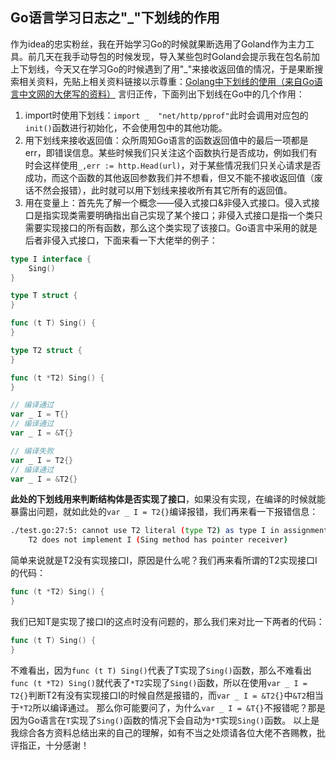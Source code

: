 ## Go语言学习日志之"_"下划线的作用
作为idea的忠实粉丝，我在开始学习Go的时候就果断选用了Goland作为主力工具。前几天在我手动导包的时候发现，导入某些包时Goland会提示我在包名前加上下划线，今天又在学习Go的时候遇到了用"_"来接收返回值的情况，于是果断搜索相关资料，先贴上相关资料链接以示尊重：[Golang中下划线的使用（来自Go语言中文网的大佬写的资料）](https://studygolang.com/articles/17479?fr=sidebar)
言归正传，下面列出下划线在Go中的几个作用：

 1. import时使用下划线：`import _  "net/http/pprof"`此时会调用对应包的`init()`函数进行初始化，不会使用包中的其他功能。
 2. 用下划线来接收返回值：众所周知Go语言的函数返回值中的最后一项都是err，即错误信息。某些时候我们只关注这个函数执行是否成功，例如我们有时会这样使用`_,err := http.Head(url)`，对于某些情况我们只关心请求是否成功，而这个函数的其他返回参数我们并不想看，但又不能不接收返回值（废话不然会报错），此时就可以用下划线来接收所有其它所有的返回值。
 3. 用在变量上：首先先了解一个概念——侵入式接口&非侵入式接口。侵入式接口是指实现类需要明确指出自己实现了某个接口；非侵入式接口是指一个类只需要实现接口的所有函数，那么这个类实现了该接口。Go语言中采用的就是后者非侵入式接口，下面来看一下大佬举的例子：


```go
type I interface {
    Sing()
}

type T struct { 
}

func (t T) Sing() {
}

type T2 struct {    
}

func (t *T2) Sing() {
}

// 编译通过
var _ I = T{}
// 编译通过
var _ I = &T{}

// 编译失败
var _ I = T2{}
// 编译通过
var _ I = &T2{}
```
**此处的下划线用来判断结构体是否实现了接口**，如果没有实现，在编译的时候就能暴露出问题，就如此处的`var _ I = T2{}`编译报错，我们再来看一下报错信息：

```bash
./test.go:27:5: cannot use T2 literal (type T2) as type I in assignment:
    T2 does not implement I (Sing method has pointer receiver)
```
简单来说就是T2没有实现接口I，原因是什么呢？我们再来看所谓的T2实现接口I的代码：

```go
func (t *T2) Sing() {
}
```
我们已知T是实现了接口I的这点时没有问题的，那么我们来对比一下两者的代码：

```go
func (t T) Sing() {
}
```
不难看出，因为`func (t T) Sing()`代表了T实现了`Sing()`函数，那么不难看出`func (t *T2) Sing()`就代表了`*T2`实现了`Sing()`函数，所以在使用`var _ I = T2{}`判断T2有没有实现接口I的时候自然是报错的，而`var _ I = &T2{}`中`&T2`相当于`*T2`所以编译通过。
那么你可能要问了，为什么`var _ I = &T{}`不报错呢？那是因为Go语言在`T`实现了`Sing()`函数的情况下会自动为`*T`实现`Sing()`函数。
以上是我综合各方资料总结出来的自己的理解，如有不当之处烦请各位大佬不吝赐教，批评指正，十分感谢！